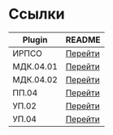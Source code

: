 # Ссылки 
| Plugin | README |
| ------ | ------ |
| ИРПСО | [Перейти](https://disk.yandex.ru/d/XxnVIy-WFur_SA) |
| МДК.04.01 | [Перейти](https://disk.yandex.ru/d/X85NmZ22iZE7Kw) |
| МДК.04.02 | [Перейти](https://disk.yandex.ru/d/23456_o5XNZKsQ) |
| ПП.04 | [Перейти](https://disk.yandex.ru/d/Vp2NiMwMFWPFag) |
| УП.02 | [Перейти](https://disk.yandex.ru/d/cM7EeAelJo7_Hg) |
| УП.04 | [Перейти](https://disk.yandex.ru/d/lfjIUiur9Vpg8g) |
